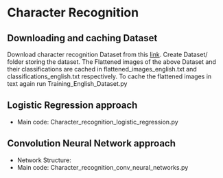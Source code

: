 # Character Recognition
## Downloading and caching Dataset
Download character recognition Dataset from this [link](http://www.ee.surrey.ac.uk/CVSSP/demos/chars74k/EnglishHnd.tgz).
Create Dataset/ folder storing the dataset.
The Flattened images of the above Dataset and their classifications are cached in flattened_images_english.txt and classifications_english.txt respectively. To cache
the flattened images in text again run Training_English_Dataset.py 

## Logistic Regression approach
* Main code: Character_recognition_logistic_regression.py
## Convolution Neural Network approach
* Network Structure: 
* Main code: Character_recognition_conv_neural_networks.py
